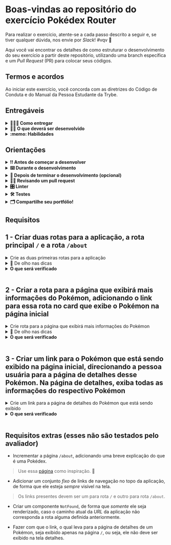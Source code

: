 # Boas-vindas ao repositório do exercício Pokédex Router

Para realizar o exercício, atente-se a cada passo descrito a seguir e, se tiver qualquer dúvida, nos envie por _Slack_! #vqv 🚀

Aqui você vai encontrar os detalhes de como estruturar o desenvolvimento do seu exercício a partir deste repositório, utilizando uma branch específica e um _Pull Request_ (PR) para colocar seus códigos.

## Termos e acordos

Ao iniciar este exercício, você concorda com as diretrizes do Código de Conduta e do Manual da Pessoa Estudante da Trybe.

## Entregáveis

<details>
  <summary><strong>🤷🏽‍♀️ Como entregar</strong></summary><br />

Para entregar o seu exercício você deverá criar um _Pull Request_ neste repositório.

Lembre-se que você pode consultar nosso conteúdo sobre [Git & GitHub](https://app.betrybe.com/course/4d67f5b4-34a6-489f-a205-b6c7dc50fc16/) e nosso [Blog - Git & GitHub](https://blog.betrybe.com/tecnologia/git-e-github/) sempre que precisar! 

</details>

<details>
  <summary><strong>👨‍💻 O que deverá ser desenvolvido</strong></summary><br />

O desafio de hoje é incrementar uma aplicação de Pokédex utilizando React Router. Para isso, você terá acesso a um repositório com aplicação React funcionando, o qual exibe um card com informações de um Pokémon e um botão para navegar entre uma lista de Pokémon, sendo possível filtrar por tipos específicos.

Além dessas funcionalidades, você terá como missão adicionar novas rotas na aplicação, para que seja possível visualizar mais informações de cada Pokémon e poder _favoritar_ os Pokémon que você mais gosta.
  
Aviso: A biblioteca `react-router-dom` já está instalada, então você só precisa executar o comando `npm install` estando dentro da pasta raiz para poder utilizá-la.

Veja um exemplo da aplicação rodando:

![Pokédex rodando](images/pokedex-react-router.gif)

</details>

<details>
  <summary><strong>:memo: Habilidades</strong></summary><br />

Neste exercício, verificamos se você é capaz de:

- Utilizar o componente BrowserRouter corretamente;

- Criar links de navegação na aplicação com o componente Link;
  
- Criar rotas, mapeando o caminho da URL com o componente correspondente, via Route;
  
- Estruturar e organizar as rotas da sua aplicação com o componente Switch;
  
- Usar o componente Redirect pra alternar entre rotas.

</details>

## Orientações

<details>
  <summary><strong>‼️ Antes de começar a desenvolver</strong></summary><br />

1. Clone o repositório

- Use o comando: `git clone git@github.com:tryber/sd-0x-exercise-pokedex-router`.
- Entre na pasta do repositório que você acabou de clonar:
  - `cd sd-0x-exercise-pokedex-router`

2. Instale as dependências

- `npm install`.

3. Crie uma branch a partir da branch `main`

- Verifique que você está na branch `main`
  - Exemplo: `git branch`
- Se não estiver, mude para a branch `main`
  - Exemplo: `git checkout main`
- Agora crie uma branch à qual você vai submeter os `commits` do seu exercício
  - Você deve criar uma branch no seguinte formato: `nome-de-usuario-nome-do-exercicio`
  - Exemplo: `git checkout -b joaozinho-sd-0x-exercise-pokedex-router`

4. Adicione as mudanças ao _stage_ do Git e faça um `commit`

- Verifique que as mudanças ainda não estão no _stage_
  - Exemplo: `git status` (deve aparecer listada a pasta _joaozinho_ em vermelho)
- Adicione o novo arquivo ao _stage_ do Git
  - Exemplo:
    - `git add .` (adicionando todas as mudanças - _que estavam em vermelho_ - ao stage do Git)
    - `git status` (deve aparecer listado o arquivo _joaozinho/README.md_ em verde)
- Faça o `commit` inicial
  - Exemplo:
    - `git commit -m 'iniciando o exercício x'` (fazendo o primeiro commit)
    - `git status` (deve aparecer uma mensagem tipo _nothing to commit_ )

5. Adicione a sua branch com o novo `commit` ao repositório remoto

- Usando o exemplo anterior: `git push -u origin joaozinho-sd-0x-exercise-pokedex-router`

6. Crie um novo `Pull Request` _(PR)_

- Vá até a página de _Pull Requests_ do [repositório no GitHub](https://github.com/tryber/sd-0x-exercise-pokedex-router/pulls)
- Clique no botão verde _"New pull request"_
- Clique na caixa de seleção _"Compare"_ e escolha a sua branch **com atenção**
- Coloque um título para a sua _Pull Request_
  - Exemplo: _"Cria tela de busca"_
- Clique no botão verde _"Create pull request"_
- Adicione uma descrição para o _Pull Request_ e clique no botão verde _"Create pull request"_
- **Não se preocupe em preencher mais nada por enquanto!**
- Volte até a [página de _Pull Requests_ do repositório](https://github.com/tryber/sd-0x-exercise-pokedex-router/pulls) e confira que o seu _Pull Request_ está criado

</details>

<details>
  <summary><strong>⌨️ Durante o desenvolvimento</strong></summary><br />

- Faça `commits` das alterações que você fizer no código regularmente

- Lembre-se de sempre após um (ou alguns) `commits` atualizar o repositório remoto

- Os comandos que você utilizará com mais frequência são:
  1. `git status` _(para verificar o que está em vermelho - fora do stage - e o que está em verde - no stage)_
  2. `git add` _(para adicionar arquivos ao stage do Git)_
  3. `git commit` _(para criar um commit com os arquivos que estão no stage do Git)_
  4. `git push -u origin nome-da-branch` _(para enviar o commit para o repositório remoto na primeira vez que fizer o `push` de uma nova branch)_
  5. `git push` _(para enviar o commit para o repositório remoto após o passo anterior)_

</details>

<details>
  <summary><strong>🤝 Depois de terminar o desenvolvimento (opcional)</strong></summary><br />

Para sinalizar que o seu exercício está pronto para o _"Code Review"_, faça o seguinte:

- Vá até a página **DO SEU** _Pull Request_, adicione a label de _"code-review"_ e marque seus colegas:

  - No menu à direita, clique no _link_ **"Labels"** e escolha a _label_ **code-review**;

  - No menu à direita, clique no _link_ **"Assignees"** e escolha **o seu usuário**;

  - No menu à direita, clique no _link_ **"Reviewers"** e digite `students`, selecione o time `tryber/students-sd-0x`.

Caso tenha alguma dúvida, [aqui tem um video explicativo](https://vimeo.com/362189205).

</details>

<details>
  <summary><strong>🕵🏿 Revisando um pull request</strong></summary><br />

Use o conteúdo sobre [Code Review](https://app.betrybe.com/course/real-life-engineer/code-review) para te ajudar a revisar os _Pull Requests_.

</details>

<details>
  <summary><strong>🎛 Linter</strong></summary><br />

Para garantir a qualidade do código, vamos utilizar neste exercício os linters `ESLint` e `StyleLint`.
Assim o código estará alinhado com as boas práticas de desenvolvimento, sendo mais legível
e de fácil manutenção! Para rodá-los localmente, execute os comandos abaixo:

```bash
  npm run lint
  npm run lint:styles
```

⚠️ **PULL REQUESTS COM ISSUES DE LINTER NÃO SERÃO AVALIADAS.
ATENTE-SE PARA RESOLVÊ-LAS ANTES DE FINALIZAR O DESENVOLVIMENTO!** ⚠️

Em caso de dúvidas, confira o material do course sobre [ESLint e Stylelint](https://app.betrybe.com/course/real-life-engineer/eslint).

</details>

<details>
  <summary><strong>🛠 Testes</strong></summary><br />

- <details><summary><b>Execução de testes de requisito</b></summary>

  Os testes deste exercício foram feitos usando o [Cypress](https://www.cypress.io/how-it-works/). É utilizada nos testes a resolução `1366 x 768` (1366 pixels de largura por 768 pixels de altura) para testes de layout. Logo, recomenda-se desenvolver seu exercício usando a mesma resolução, via instalação [deste plugin](https://chrome.google.com/webstore/detail/window-resizer/kkelicaakdanhinjdeammmilcgefonfh?hl=en) do `Chrome`, de modo a facilitar a configuração dessa resolução, por exemplo.

  Para o exercício ser validado, todos os testes de comportamento devem passar. É possível testar isso localmente rodando `npm run cy`. Esse comando roda a suite de testes do Cypress, o qual valida se o fluxo geral e os requisitos funcionais estão como deveriam.

  > Você também pode executar o comando `npm run cy:open` para ter um resultado visual dos testes feitos.

  Aviso: Esses testes não consideram o layout de maneira geral, mas sim os atributos e informações corretas, por isso preste atenção! Os testes te darão uma mensagem de erro caso não estejam passando (seja qual for o motivo). 😉

  **Atenção:** Sua aplicação deve estar rodando no terminal com `npm start` para o Cypress poder testar.
  </details><br />

- <details><summary><b> Execução de um teste específico</b></summary>

  Para executar somente uma `spec` de testes, você pode ou rodar somente um arquivo de teste com o comando `npm run cy -- --spec cypress/e2e/01.FirstRoute.cy.js`, ou selecionar qual delas você deseja após executar o comando `npm run cy:open`.

  ![image](./images/cy-specs.png)

  Além disso, ainda é possível rodar apenas um trecho de um `spec`, basta utilizar a função .only após o `describe`, `it` ou `test`. Com isso, será possível que apenas parte de um teste rode localmente e seja avaliado.

  ![image](./images/itOnly.png)

  </details><br />

</details>

<details>
  <summary><strong>🗂 Compartilhe seu portfólio!</strong></summary><br />

Você sabia que o LinkedIn é a principal rede social profissional e compartilhar o seu aprendizado lá é muito importante para quem deseja construir uma carreira de sucesso? Compartilhe esse exercício no seu LinkedIn, marque o perfil da Trybe (@trybe) e mostre para a sua rede toda a sua evolução.

</details>

## Requisitos

## 1 - Criar duas rotas para a aplicação, a rota principal `/` e a rota `/about`

<details>
  <summary>Crie as duas primeiras rotas para a aplicação</summary><br />

- A rota `/` deve renderizar somente o componente `<Pokedex />`.
- Crie um componente chamado `About` e coloque um título `h1` com o texto `About Pokédex`.
- Crie a rota `/about` e renderize somente o componente `<About />`

</details>

<details>
  <summary>👀 De olho nas dicas</summary><br />

- As rotas devem ficar no componente `<App />` envolvidas pelo `Switch`;
- Utilize os atributos `render` e `exact` do **_Route_**.

</details>

<details>
  <summary><strong>O que será verificado</strong></summary><br />

- Se, ao entrar na rota `/`:
  - é renderizado uma tag `h1` com o texto `Pokédex`.
  - as informações do primeiro Pokémon da lista são renderizadas.
- Se, ao entrar na rota `/about`, é renderizado uma tag `h1` com o texto `About Pokédex`.

</details>

</details><br>

## 2 - Criar a rota para a página que exibirá mais informações do Pokémon, adicionando o link para essa rota no card que exibe o Pokémon na página inicial

<details>
  <summary>Crie rota para a página que exibirá mais informações do Pokémon</summary><br />

- Crie a rota `/pokemon/{id}`, onde `{id}` será o `id` do Pokémon selecionado. Cada Pokémon possui um `id` na Pokédex e podemos usar essa informação como parâmetro de _URL_ para permitir que a aplicação consiga acessar detalhes de um pokémon específico.

> Por exemplo: o id do pokémon `Pikachu` é `25`.Com isso, para acessar a página de informações do `Pikachu`, devemos acessar a rota `/pokemon/25`.

- Crie o componente `<PokemonDetails />` e faça com que ele seja renderizado quando a rota `/pokemon/{id}` for acessada.
- Dentro do componente `<PokemonDetails />`, recupere a informação do parâmetro `id` passado pela _URL_.
- Exiba um título `h1` com o  texto `{nome-do-pokemon} details`, onde `nome-do-pokemon` é o nome do Pokémon que possui o `id` passado como parâmetro pela _URL_.

</details>

<details>
  <summary>👀 De olho nas dicas</summary><br />

- Utilize as _props_ para passar o parâmetro `id` pelos componentes;
- A lista de Pokémon está no arquivo `src/data.js` e você pode passá-la como _prop_ para o componente `<PokemonDetails />`.

</details>

<details>
  <summary><strong>O que será verificado</strong></summary><br />

- Se, ao acessar a rota `/pokemon/25`, existe um título `h1` com o texto `Pikachu details`.
- Se, ao acessar a rota `/pokemon/65`, existe um título `h1` com o texto `Alakazam details`.

</details>

</details><br>

## 3 - Criar um link para o Pokémon que está sendo exibido na página inicial, direcionando a pessoa usuária para a página de detalhes desse Pokémon. Na página de detalhes, exiba todas as informações do respectivo Pokémon

<details>
  <summary>Crie um link para a página de detalhes do Pokémon que está sendo exibido</summary><br />

- Na página inicial, adicione um link dentro do card de informações do Pokémon que está sendo exibido. Este link deve direcionar para a página de informações do respectivo Pokémon por meio da rota `/pokemon/{id}`.
- O link deve ter o texto `Details`.
- Ao entrar na página do respectivo Pokémon, todas as informações do Pokémon devem ser exibidas:
  - o nome do Pokémon.

 > Observação: no requisito anterior foi pedido para que o nome fosse renderizado como título da página, e nesse requisito o nome precisa ser renderizado novamente junto com o restante das informações;

- o tipo do Pokémon;
- o peso e a respectiva unidade de medida;  
- a informação resumida sobre o Pokémon, essa  informação está presente na chave `summary` em cada objeto da lista de Pokémon.
- o(s) mapa(s) que mostra(m) as possíveis localizações do Pokémon, seu nomes e imagens. Informações presentes nas chaves `location` e `map`, dentro de um _array_ na chave `foundAt` presente em cada objeto da lista de Pokémon;
- cada mapa deve ser renderizado com dois elementos: uma imagem, que deve ter o atributo `src` prrenchido com o valor da propriedade  `map`; e um elemento de texto que deve renderizar o valor da propriedade `location`.

</details>

<details>
  <summary><strong>O que será verificado</strong></summary><br />

- Se na página inicial:
  - existe um link que direciona para página de detalhes do Pokémon que está sendo exibido.
  - o link para página de detalhes direciona corretamente, mesmo após alterar o Pokémon que está sendo exibido.
- Se na página de detalhes, todas as informações do Pokémon estão sendo renderizadas.

</details>

</details><br>

## Requisitos extras (esses não são testados pelo avaliador)

- Incrementar a página `/about`, adicionando uma breve explicação do que é uma Pokédex.

> Use essa [página](https://bulbapedia.bulbagarden.net/wiki/Pok%C3%A9dex) como inspiração. 🙂

- Adicionar um conjunto _fixo_ de links de navegação no topo da aplicação, de forma que ele esteja _sempre_ visível na tela.

> Os links presentes devem ser um para rota `/` e outro para rota `/about`.

- Criar um componente `NotFound`, de forma que _somente_ ele seja renderizado, caso o caminho atual da _URL_ da aplicação não corresponda a rota alguma definida anteriormente.

- Fazer com que o link, o qual leva para a página de detalhes de um Pokémon, seja exibido apenas na página `/`, ou seja, ele não deve ser exibido na tela detalhes.
